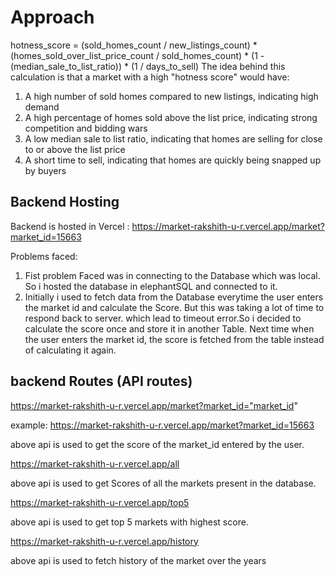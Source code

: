 # Approach

hotness_score = (sold_homes_count / new_listings_count) * (homes_sold_over_list_price_count / sold_homes_count) * (1 - (median_sale_to_list_ratio)) * (1 / days_to_sell)
The idea behind this calculation is that a market with a high "hotness score" would have:

1. A high number of sold homes compared to new listings, indicating high demand
2. A high percentage of homes sold above the list price, indicating strong competition and bidding wars
3. A low median sale to list ratio, indicating that homes are selling for close to or above the list price
4. A short time to sell, indicating that homes are quickly being snapped up by buyers

## Backend Hosting
Backend is hosted in Vercel : https://market-rakshith-u-r.vercel.app/market?market_id=15663

Problems faced:
1.  Fist problem Faced was in connecting to the Database which was local. So i hosted the database in elephantSQL and connected to it.
2.  Initially i used to fetch data from the Database everytime the user enters the market id and calculate the Score. But this was taking a lot of time to respond back to server. which lead to timeout error.So i decided to calculate the score once and store it in another Table. Next time when the user enters the market id, the score is fetched from the table instead of calculating it again.

## backend Routes (API routes)

https://market-rakshith-u-r.vercel.app/market?market_id="market_id"

example: https://market-rakshith-u-r.vercel.app/market?market_id=15663

above api is used to get the score of the market_id entered by the user.

https://market-rakshith-u-r.vercel.app/all

above api is used to get Scores of all the markets present in the database.

https://market-rakshith-u-r.vercel.app/top5

above api is used to get top 5 markets with highest score.

https://market-rakshith-u-r.vercel.app/history

above api is used to fetch history of the market over the years